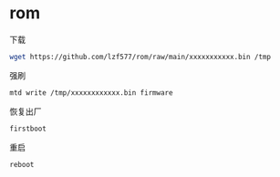 # rom


下载

~~~bash
wget https://github.com/lzf577/rom/raw/main/xxxxxxxxxxx.bin /tmp
~~~


强刷
~~~bash
mtd write /tmp/xxxxxxxxxxxx.bin firmware
~~~

恢复出厂

~~~bash
firstboot
~~~

重启

~~~bash
reboot
~~~
